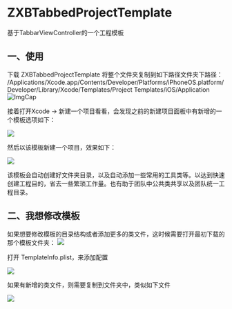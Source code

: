 # ZXBTabbedProjectTemplate
基于TabbarViewController的一个工程模板
## 一、使用
下载 ZXBTabbedProjectTemplate 将整个文件夹复制到如下路径文件夹下路径：
/Applications/Xcode.app/Contents/Developer/Platforms/iPhoneOS.platform/Developer/Library/Xcode/Templates/Project Templates/iOS/Application
![ImgCap](https://d1zjcuqflbd5k.cloudfront.net/files/acc_564191/NqzaTQ?response-content-disposition=inline;%20filename=ProjectTemplate1.jpg&Expires=1498536279&Signature=gH4lnuMgS88mVYll-c1QbJiK4mSH-oJwuLyz22zwrZU01fcm5o2YljYlrIV78T6dydDWhy0QHWs5WjP5ve5JfKmS3FiVQhGRmNKNI5hMVmWp8F8GZzBE3kYzLHVfIXiLTFtQ4qse08EvNGFoB-t-XzuFD~rBW0Qul8203ep2Or4_&Key-Pair-Id=APKAJTEIOJM3LSMN33SA)

接着打开Xcode -> 新建一个项目看看，会发现之前的新建项目面板中有新增的一个模板选项如下：

![](https://d1zjcuqflbd5k.cloudfront.net/files/acc_564191/PynmKa?response-content-disposition=inline;%20filename=ProjectTemplate2.jpg&Expires=1498536650&Signature=fsT2uY~eloIt9OAbzli9vX1-clV-PuuzNJgOUT0HI7DVsTMPiIZu8UCv8B1~vD7Day09Couf-UlryRXOQqLPVIZLkkWbExV06VUuHpDHT44YadXCa1JuAY37wPvNd0c9N-uGF8ikkZxQGaKM4g4Odpo~JHcjqSCzVZGa-4MgQl8_&Key-Pair-Id=APKAJTEIOJM3LSMN33SA)

然后以该模板新建一个项目，效果如下：

![](https://d1zjcuqflbd5k.cloudfront.net/files/acc_564191/9ajJll?response-content-disposition=inline;%20filename=ProjectTemplate3.jpg&Expires=1499248463&Signature=B3x9eY51vte-GUsZXIdmi4nffeOX-BSa2ymFJkVRHxStUdEPiR9Z2Hscks9Lf154kzC85ymhVUFrZQQwdPkOJtf73NWCFSNvazExHUk2MhduPMxMO69xWBBrN9-4iqgbctqH123HogQdHdtpkvDQdPg~DOFPd5EsUfJT4kHnhUo_&Key-Pair-Id=APKAJTEIOJM3LSMN33SA)

该模板会自动创建好文件夹目录，以及自动添加一些常用的工具类等。以达到快速创建工程目的，省去一些繁琐工作量。也有助于团队中公共类共享以及团队统一工程目录。

## 二、我想修改模板
如果想要修改模板的目录结构或者添加更多的类文件，这时候需要打开最初下载的那个模板文件夹：
![](https://d1zjcuqflbd5k.cloudfront.net/files/acc_564191/oPOE4X?response-content-disposition=inline;%20filename=Screen%20Shot%202017-07-05%20at%2017.44.05.png&Expires=1499248153&Signature=Mb3ihGtka7soXCZK5NyNmz4S3ixBO8Xc4wzAOUV~iROx3dxkVXtLIDllFibsWQSqI~tHu-2nLom9bkcHJWf1PEyBgfAadoKX0xdMsG2ouyFYQUVEsBg1j9E1~2LOE~OeJx2CxsbnS9N7BCVUwN03vCY-288DUKWkuo6i6p~cs4Y_&Key-Pair-Id=APKAJTEIOJM3LSMN33SA)

打开 TemplateInfo.plist，来添加配置

![](https://d1zjcuqflbd5k.cloudfront.net/files/acc_564191/sXgqF?response-content-disposition=inline;%20filename=ProjectTemplate5.jpg&Expires=1499248224&Signature=QSA8JgzvhiTLmXd0setvo398nM4jYSgudks4g06rqrd29uc3KrFrpjkUS7vL7FIPdHwcN2xj18~jV0WxJOiBcYTDh5fa-qhCvkPRPTKX~1VMWHkYwbWI6oCQwByDT2JAXW~CaUe9H8ObiuMOn9QB-U~EHpYK6VH8pDpqDyMAHlk_&Key-Pair-Id=APKAJTEIOJM3LSMN33SA)

如果有新增的类文件，则需要复制到文件夹中，类似如下文件

![](https://d1zjcuqflbd5k.cloudfront.net/files/acc_564191/EMgmN?response-content-disposition=inline;%20filename=ProjectTemplate4.jpg&Expires=1499248406&Signature=hI1-Pqm7qAwGEzhsDjROB847DTVRC55sN4DaPQoyEyGINczQZBZ70Ky6eQE4iModaX0Yunoxsd7fKCBDg9TsmETubzAu9RlssHXC0TeDAiVli~UT0k6GeuzCkadkNE6uFAzHCGnhlq0fTY9PpvjHY8VMhfWZFQ~1wLJIoXydWis_&Key-Pair-Id=APKAJTEIOJM3LSMN33SA)

